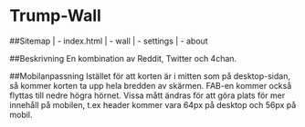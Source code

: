 # Trump-Wall
##Sitemap
    | - index.html
      | - wall
      | - settings
      | - about

##Beskrivning
En kombination av Reddit, Twitter och 4chan.

##Mobilanpassning
Istället för att korten är i mitten som på desktop-sidan, så kommer korten ta upp hela bredden av skärmen. FAB-en kommer också flyttas till nedre högra hörnet. Vissa mått ändras för att göra plats för mer innehåll på mobilen, t.ex header kommer vara 64px på desktop och 56px på mobil.
